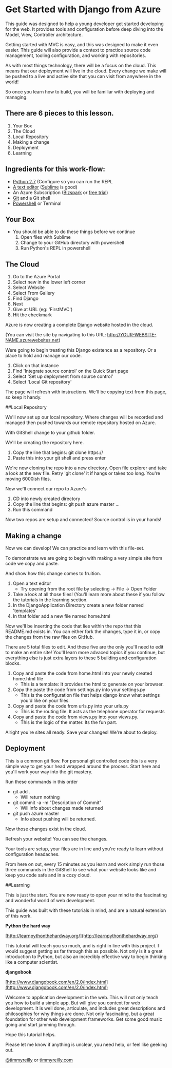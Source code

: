 Get Started with Django from Azure
=====

This guide was designed to help a young developer get started developing for the web. It provides tools and configuration before deep diving into the Model, View, Controller architecture. 

Getting started with MVC is easy, and this was designed to make it even easier. This guide will also provide a context to practice source code management, tooling configuration, and working with repositories. 

As with most things technology, there will be a focus on the cloud. This means that our deployment will live in the cloud. Every change we make will be pushed to a live and active site that you can visit from anywhere in the world!

So once you learn how to build, you will be familiar with deploying and managing.  

## There are 6 pieces to this lesson.  

1. Your Box
2. The Cloud
3. Local Repository
4. Making a change
5. Deployment
6. Learning


## Ingredients for this work-flow:

- [Python 2.7](https://www.python.org/download/releases/2.7/) (Configure so you can run the REPL
- [A text editor](http://www.howtogeek.com/112385/the-best-free-text-editors-for-windows-and-linux/ "How To Geek has good guide") ([Sublime](http://www.sublimetext.com/ "Sublime's site") is good)
- An Azure Subscription ([Bizspark](http://www.microsoft.com/bizspark/ "Gotta get me some of that bizspark. I can hook you up as well @timmyreilly") or [free trial](http://azure.microsoft.com/en-us/pricing/free-trial/ "Free trial site. Let me know if it's changed @timmyreilly"))
- [Git](https://github.com/) and a Git shell
- [Powershell](http://en.wikipedia.org/wiki/Windows_PowerShell "This wikipedia is excellent ") or Terminal 

## Your Box 

-  You should be able to do these things before we continue
	1. Open files with Sublime
	2. Change to your GitHub directory with powershell
	3. Run Python's REPL in powershell

## The Cloud

1. Go to the Azure Portal
2. Select new in the lower left corner
3. Select Website
4. Select From Gallery
5. Find Django
6. Next 
7. Give at URL (eg: 'FirstMVC')
8. Hit the checkmark

Azure is now creating a complete Django website hosted in the cloud. 

(You can visit the site by navigating to this URL: http://YOUR-WEBSITE-NAME.azurewebsites.net)

Were going to begin treating this Django existence as a repository. Or a place to hold and manage our code.

1. Click on that instance
2. Find 'Integrate source control' on the Quick Start page
3. Select 'Set up deployment from source control'
4. Select 'Local Git repository'

The page will refresh with instructions. 
We'll be copying text from this page, so keep it handy. 
 

##Local Repository

We'll now set up our local repository. Where changes will be recorded and managed then pushed towards our remote repository hosted on Azure. 

With GitShell change to your github folder. 

We'll be creating the repository here. 

1. Copy the line that begins: git clone https:// 
2. Paste this into your git shell and press enter

We're now cloning the repo into a new directory. 
Open file explorer and take a look at the new file. Retry 'git clone' it if hangs or takes too long. You're moving 6000ish files. 

Now we'll connect our repo to Azure's

1. CD into newly created directory
2. Copy the line that begins: git push azure master ...
3. Run this command

Now two repos are setup and connected! 
Source control is in your hands! 

## Making a change

Now we can develop! We can practice and learn with this file-set.

To demonstrate we are going to begin with making a very simple site from code we copy and paste. 

And show how this change comes to fruition. 

1. Open a text editor
	- Try opening from the root file by selecting -> File -> Open Folder
2. Take a look at all those files! (You'll learn more about these if you follow the tutorials in the learning section. 
3.  In the DjangoApplication Directory create a new folder named 'templates'
4.  In that folder add a new file named home.html

Now we'll be inserting the code that lies within the repo that this README.md exists in. You can either fork the changes, type it in, or copy the changes from the raw files on GitHub. 

There are 5 total files to edit. And these five are the only you'll need to edit to make an entire site! You'll learn more advaced topics if you continue, but everything else is just extra layers to these 5 building and configuration blocks. 

1. Copy and paste the code from home.html into your newly created home.html file 
	- This is a template: It provides the html to generate on your browser. 
2. Copy the paste the code from settings.py into your settings.py
	- This is the configuration file that helps django know what settings you'd like on your files. 
3. Copy and paste the code from urls.py into your urls.py
	- This is the routing file. It acts as the telephone operator for requests
4. Copy and paste the code from views.py into your views.py. 
	- This is the logic of the matter. Its the fun part. 

Alright you're sites all ready. Save your changes! We're about to deploy. 


## Deployment

This is a common git flow. For personal git controlled code this is a very simple way to get your head wrapped around the process. Start here and you'll work your way into the git mastery. 

Run these commands in this order

- git add . 	
	- Will return nothing	
- git commit -a -m "Description of Commit"
	- Will info about changes made returned
- git push azure master
	- Info about pushing will be returned.

Now those changes exist in the cloud. 

Refresh your website! You can see the changes.  

Your tools are setup, your files are in line and you're ready to learn without configuration headaches. 

From here on out, every 15 minutes as you learn and work simply run those three commands in the GitShell to see what your website looks like and keep you code safe and in a cozy cloud. 


##Learning

This is just the start. You are now ready to open your mind to the fascinating and wonderful world of web development. 

This guide was built with these tutorials in mind, and are a natural extension of this work.  

**Python the hard way**

[http://learnpythonthehardway.org/](http://learnpythonthehardway.org/)

This tutorial will teach you so much, and is right in line with this project. I would suggest getting as far through this as possible. Not only is it a great introduction to Python, but also an incredibly effective way to begin thinking like a computer scientist.

**djangobook**

[http://www.djangobook.com/en/2.0/index.html](http://www.djangobook.com/en/2.0/index.html)

Welcome to application development in the web. This will not only teach you how to build a simple app. But will give you context for web development. It is well done, articulate, and includes great descriptions and philosophies for why things are done. Not only fascinating, but a great foundation for other web development frameworks. Get some good music going and start jamming through.

Hope this tutorial helps. 

Please let me know if anything is unclear, 
you need help, or feel like geeking out.

[@timmyreilly](https://twitter.com/timmyreilly)
or
[timmyreilly.com](http://timmyreilly.com/)


 

